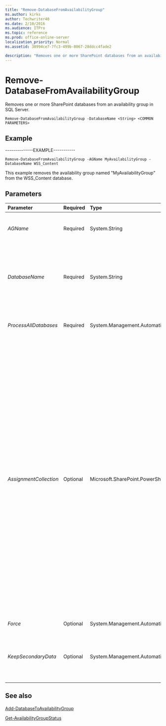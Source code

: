 ```yaml
---
title: "Remove-DatabaseFromAvailabilityGroup"
ms.author: kirks
author: Techwriter40
ms.date: 2/10/2016
ms.audience: ITPro
ms.topic: reference
ms.prod: office-online-server
localization_priority: Normal
ms.assetid: 38994ce7-7fc3-499b-8067-28ddcc4fade2

description: "Removes one or more SharePoint databases from an availability group in SQL Server."
---
```


# Remove-DatabaseFromAvailabilityGroup

Removes one or more SharePoint databases from an availability group in SQL Server.
  
```
Remove-DatabaseFromAvailabilityGroup -DatabaseName <String> <COMMON PARAMETERS>

```

## Example

--------------EXAMPLE----------- 
  
```
Remove-DatabaseFromAvailabilityGroup -AGName MyAvailabilityGroup -DatabaseName WSS_Content 
```

This example removes the availability group named "MyAvailabilityGroup" from the WSS_Content database.
  
## Parameters

|**Parameter**|**Required**|**Type**|**Description**|
|:-----|:-----|:-----|:-----|
| _AGName_ <br/> |Required  <br/> |System.String  <br/> |The name of the availability group from which the databases are being added.  <br/> |
| _DatabaseName_ <br/> |Required  <br/> |System.String  <br/> |The name of the database to be removed from the availability group.  <br/> > [!NOTE]> This parameter should not be used in conjunction with the **ProcessAllDatabases** parameter.           |
| _ProcessAllDatabases_ <br/> |Required  <br/> |System.Management.Automation.SwitchParameter  <br/> |Removes all databases from the current SharePoint farm into the availability group.  <br/> |
| _AssignmentCollection_ <br/> |Optional  <br/> |Microsoft.SharePoint.PowerShell.SPAssignmentCollection  <br/> |Manages objects for the purpose of proper disposal. Use of objects, such as **SPWeb** or **SPSite**, can use large amounts of memory and use of these objects in Windows PowerShell scripts requires proper memory management. Using the **SPAssignment** object, you can assign objects to a variable and dispose of the objects after they are needed to free up memory. When **SPWeb**, **SPSite**, or **SPSiteAdministration** objects are used, the objects are automatically disposed of if an assignment collection or the **Global** parameter is not used.  <br/> > [!NOTE]> When the **Global** parameter is used, all objects are contained in the global store. If objects are not immediately used, or disposed of by using the **Stop-SPAssignment** command, an out-of-memory scenario can occur.           |
| _Force_ <br/> |Optional  <br/> |System.Management.Automation.SwitchParameter  <br/> |Forces a remove from the group.  <br/> |
| _KeepSecondaryData_ <br/> |Optional  <br/> |System.Management.Automation.SwitchParameter  <br/> |Specifies that copies of the databases on the replicas in the availability group will not be deleted. Otherwise, those database copies will be dropped.  <br/> |
   
## See also

#### 

[Add-DatabaseToAvailabilityGroup](add-databasetoavailabilitygroup.md)
  
[Get-AvailabilityGroupStatus](get-availabilitygroupstatus.md)

